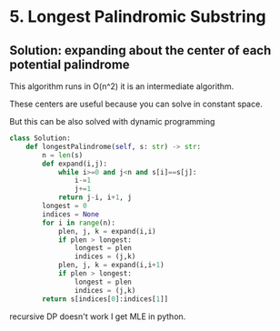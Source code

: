 # 5. Longest Palindromic Substring

## Solution: expanding about the center of each potential palindrome

This algorithm runs in O(n^2) it is an intermediate algorithm. 

These centers are useful because you can solve in constant space. 

But this can be also solved with dynamic programming

```py
class Solution:
    def longestPalindrome(self, s: str) -> str:
        n = len(s)
        def expand(i,j):
            while i>=0 and j<n and s[i]==s[j]:
                i-=1
                j+=1
            return j-i, i+1, j
        longest = 0
        indices = None
        for i in range(n):
            plen, j, k = expand(i,i)
            if plen > longest:
                longest = plen
                indices = (j,k)
            plen, j, k = expand(i,i+1)
            if plen > longest:
                longest = plen
                indices = (j,k)
        return s[indices[0]:indices[1]]
```

recursive DP doesn't work I get MLE in python.  